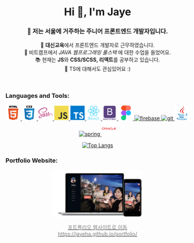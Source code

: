 <h1 align="center">Hi 👋, I'm Jaye</h1>
<h3 align="center">🐣 저는 서울에 거주하는 주니어 프론트엔드 개발자입니다.</h3>
<p align="center">
    💼 <strong>대신교육</strong>에서 프론트엔드 개발자로 근무하였습니다.
    <br>
    🏫 비트캠프에서 <em>JAVA 웹프로그래밍 풀스택</em> 에 대한 수업을 들었어요.
    <br>
    📚 현재는 <strong>JS</strong>와 <strong>CSS/SCSS, 리액트</strong>를 공부하고 있습니다.
    <br>
    🌱 TS에 대해서도 관심있어요 :)
</p>

<br>

<h3 align="left">Languages and Tools:</h3>
<p align="center">
    <a href="https://www.w3.org/html/" target="_blank"> <img src="https://raw.githubusercontent.com/devicons/devicon/master/icons/html5/html5-original-wordmark.svg" alt="html5" width="40" height="40"/> </a>
    <a href="https://www.w3schools.com/css/" target="_blank"> <img src="https://raw.githubusercontent.com/devicons/devicon/master/icons/css3/css3-original-wordmark.svg" alt="css3" width="40" height="40"/> </a>
    <a href="https://sass-lang.com" target="_blank"> <img src="https://raw.githubusercontent.com/devicons/devicon/master/icons/sass/sass-original.svg" alt="sass" width="40" height="40"/> </a> 
    <a href="https://developer.mozilla.org/en-US/docs/Web/JavaScript" target="_blank"> <img src="https://raw.githubusercontent.com/devicons/devicon/master/icons/javascript/javascript-original.svg" alt="javascript" width="40" height="40"/> </a> 
    <a href="https://www.typescriptlang.org/" target="_blank"> <img src="https://raw.githubusercontent.com/devicons/devicon/master/icons/typescript/typescript-original.svg" alt="typescript" width="40" height="40"/> </a> 
    <a href="https://reactjs.org/" target="_blank"> <img src="https://raw.githubusercontent.com/devicons/devicon/master/icons/react/react-original-wordmark.svg" alt="react" width="40" height="40"/> </a> 
    <a href="https://getbootstrap.com" target="_blank"> <img src="https://raw.githubusercontent.com/devicons/devicon/master/icons/bootstrap/bootstrap-plain-wordmark.svg" alt="bootstrap" width="40" height="40"/> </a>
    <a href="/" target="_blank"> <img src="https://raw.githubusercontent.com/devicons/devicon/master/icons/figma/figma-original.svg" alt="figma" width="40" height="40"/> </a>
    <a href="https://firebase.google.com/" target="_blank"> <img src="https://www.vectorlogo.zone/logos/firebase/firebase-icon.svg" alt="firebase" width="40" height="40"/> </a>
    <a href="https://git-scm.com/" target="_blank"> <img src="https://www.vectorlogo.zone/logos/git-scm/git-scm-icon.svg" alt="git" width="40" height="40"/> </a>
    <a href="https://www.java.com" target="_blank"> <img src="https://raw.githubusercontent.com/devicons/devicon/master/icons/java/java-original.svg" alt="java" width="40" height="40"/> </a> 
    <a href="https://spring.io/" target="_blank"> <img src="https://www.vectorlogo.zone/logos/springio/springio-icon.svg" alt="spring" width="40" height="40"/> </a> 
    <a href="https://www.oracle.com/" target="_blank"> <img src="https://raw.githubusercontent.com/devicons/devicon/master/icons/oracle/oracle-original.svg" alt="oracle" width="40" height="40"/> </a> 
</p>

<div align="center">
    
[![Top Langs](https://github-readme-stats.vercel.app/api/top-langs/?username=jayeha&layout=compact)](https://github.com/jayeha/github-readme-stats)
    
</div>


<h3>Portfolio Website:</h3>
<a href="https://jayeha.github.io/portfolio/" align="center">

<p align="center">
  <img src="./project1.png" style="width:250px;padding: 0;margin:0;">
</p>

<p align="center" style="color:gray">
포트폴리오 웹사이트로 이동<br>
https://jayeha.github.io/portfolio/
</p>    
</a>


<!-- <br> -->
<!-- <p align="center"><img align="center" src="https://github-readme-streak-stats.herokuapp.com/?user=jayeha&" alt="jayeha" /></p> -->
